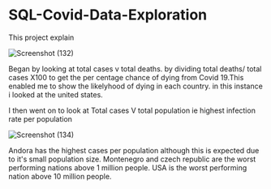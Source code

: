 # SQL-Covid-Data-Exploration

This project explain 

![Screenshot (132)](https://user-images.githubusercontent.com/84920516/124505125-bc725180-ddc0-11eb-82b8-78a9d91541cb.png)

Began by looking at total cases v total deaths. by dividing total deaths/ total cases X100 to get the per centage chance of dying from Covid 19.This enabled me to 
show the likelyhood of dying in each country. in this instance i looked at the united states. 

I then went on to look at Total cases V total population ie highest infection rate per population 

![Screenshot (134)](https://user-images.githubusercontent.com/84920516/124506671-145e8780-ddc4-11eb-8704-0e89a74afede.png)

Andora has the highest cases per population although this is expected due to it's small population size. Montenegro and czech republic are the worst performing nations above 1 
million people. USA is the worst performing nation above 10 million people. 

